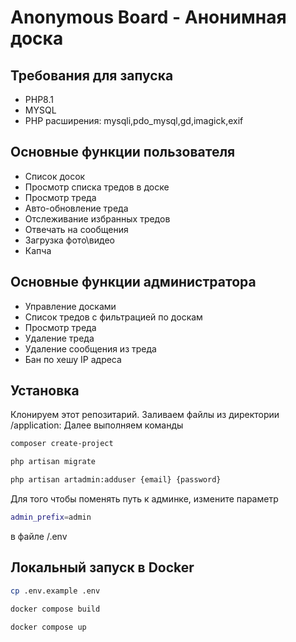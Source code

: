 # Anonymous Board - Анонимная доска

## Требования для запуска
- PHP8.1
- MYSQL
- PHP расширения: mysqli,pdo_mysql,gd,imagick,exif



## Основные функции пользователя

- Список досок
- Просмотр списка тредов в доске
- Просмотр треда
- Авто-обновление треда
- Отслеживание избранных тредов
- Отвечать на сообщения
- Загрузка фото\видео
- Капча


## Основные функции администратора

- Управление досками
- Список тредов с фильтрацией по доскам
- Просмотр треда
- Удаление треда
- Удаление сообщения из треда
- Бан по хешу IP адреса



## Установка

Клонируем этот репозитарий.
Заливаем файлы из директории /application:
Далее выполняем команды

```sh
composer create-project
```
```sh
php artisan migrate
```
```sh
php artisan artadmin:adduser {email} {password}
```
Для того чтобы поменять путь к админке, измените параметр
```sh
admin_prefix=admin
```
в файле /.env


## Локальный запуск в Docker


```sh
cp .env.example .env
```

```sh
docker compose build
```

```sh
docker compose up
```

